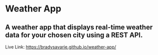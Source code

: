 <h1>Weather App</h1>

<h2>A weather app that displays real-time weather data for your chosen city using a REST API.</h2>



Live Link: https://bradysavarie.github.io/weather-app/
